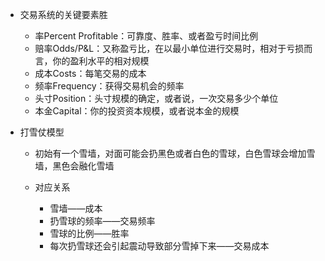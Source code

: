 - 交易系统的关键要素胜

  - 率Percent Profitable：可靠度、胜率、或者盈亏时间比例
  - 赔率Odds/P&L：又称盈亏比，在以最小单位进行交易时，相对于亏损而言，你的盈利水平的相对规模
  - 成本Costs：每笔交易的成本
  - 频率Frequency：获得交易机会的频率
  - 头寸Position：头寸规模的确定，或者说，一次交易多少个单位
  - 本金Capital：你的投资资本规模，或者说本金的规模

- 打雪仗模型

  - 初始有一个雪墙，对面可能会扔黑色或者白色的雪球，白色雪球会增加雪墙，黑色会融化雪墙

  - 对应关系

    - 雪墙——成本
    - 扔雪球的频率——交易频率
    - 雪球的比例——胜率
    - 每次扔雪球还会引起震动导致部分雪掉下来——交易成本
